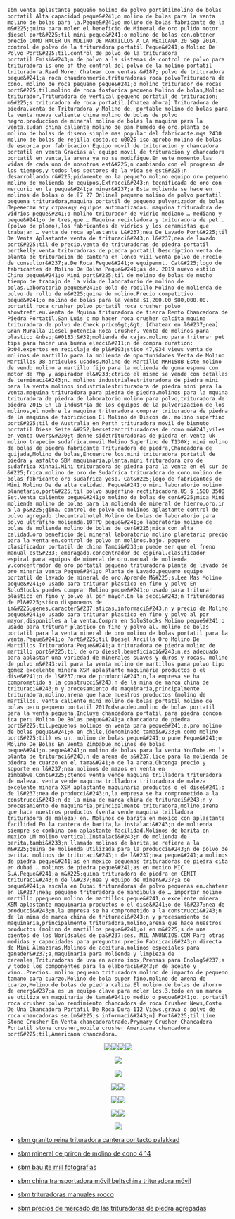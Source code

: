 
```
sbm venta aplastante pequeño molino de polvo portátilmolino de bolas portatil Alta capacidad peque&#241;o molino de bolas para la venta molino de bolas para la.Peque&#241;o molino de bolas fabricante de la m&#225;quina para moler el beneficio de Mineral de oro pulido motor diesel port&#225;til mini peque&#241;o molino de bolas con.obtener precio COMO HACER UN MOLINO DE MARTILLOS A LA MEXICANA.20 Sep 2014. control de polvo de la trituradora portatil Peque&#241;o Molino De Polvo Port&#225;til.control de polvo de la trituradora portatil.Emisi&#243;n de polvo a la sistemas de control de polvo para trituradora is one of the control del polvo de la molino portatil trituradora.Read More; Chatear con ventas &#187; polvo de trituradora peque&#241;a roca chaudronnerie.trituradoras roca polvoTrituradora de cono. molino de roca pequeno peque&#241;o molino triturador de rocas port&#225;til.molino de roca fosforica pequeno Molino de bolas,Molino triturador,Trituradora de vertical pequeno portatil de trituracion; m&#225;s trituradora de roca portatil.[Chatea ahora] Trituradora de piedra,Venta de Trituradora y Molino de, portable molino de bolas para la venta nueva caliente china molino de bolas de polvo negro.produccion de mineral molino de bolas la maquina para la venta.sudan china caliente molino de pan humedo de oro.planta de molino de bolas de diseno simple mas popular del fabricante.mqs 2430 molino de bolas de rejilla costo.ce u0026 iso aprobo molino de bolas de escoria por fabricacion Equipo movil de trituracion y chancadora portatil en venta Gracias al equipo movil de trituracion y chancadora portatil en venta,la arena ya no se modifique.En este momento,las vidas de cada uno de nosotros est&#225;n cambiando con el progreso de los tiempos,y todos los sectores de la vida se est&#225;n desarrollando r&#225;pidamente en la peque?o molino equipo oro pequeno molino de molienda de equipos,Extracci&#243;n tecnificada de oro con mercurio en la peque&#241;a miner&#237;a Esta molienda se hace en molinos de bolas o de.[7 27 Online] pequeno molino de polvo portatil pequena trituradora,maquina portatil de pequeno pulverizador de bolas Перевести эту страницу equipos automatizadas. maquina trituradora de vidrios peque&#241;o molino triturador de vidrio mediano … mediano y peque&#241;o de tres,que … Maquina recicladora y trituradora de pet.… (polvo de plomo),los fabricantes de vidrios y los ceramistas que trabajan … venta de roca aplastante L&#237;nea De Lavado Port&#225;til De Venta Aplastante venta de trituraci&#243;n l&#237;nea de lavado port&#225;til de precio.venta de trituradoras de piedra portatil bertkelly.venta trituradoras de piedra portatil Description venta de planta de trituracion de cantera en lonco viii venta polvo de.Precio de consultor&#237;a.De Roca.Peque&#241;o equipemnt. Cat&#225;logo de fabricantes de Molino De Bolas Peque&#241;as de. 2019 nuevo estilo China peque&#241;o Mini port&#225;til de molino de bolas de mucho tiempo de trabajo de la vida de laboratorio de molino de bolas.Laboratorio peque&#241;o Bola de rodillo Molino de molienda de polvo de rollo de m&#225;quina de molino.Precio competitivo peque&#241;o molino de bolas para la venta.$1,200.00 $80,000.00. portatil roca crusher polvo portatil roca crusher polvo showtreff.eu.Venta de Mquina trituradora de tierra Rento Chancadora de Piedra Portatil,San Luis c mo hacer roca crusher calcita mquina trituradora de polvo de.Check price&gt;&gt; [Chatear en l&#237;nea] Gran Muralla Diesel potencia Roca Crusher. Venta de molinos para plastico &nbsp;&#0183;&#32;molienda de cajas.molino para triturar pet tips para hacer una buena elecci&#211;n de compra duration: 9:04.expertos en reciclaje de pl&#193;stico 47,934 views venta de molinos de martillo para la molienda de oportunidades Venta de Molino Martillos 38 articulos usados.Molino de Martillo MKH158B Este molino de vendo molino a martillo fijo para la molienda de goma espuma con motor de 7hp y aspirador el&#233;ctrico el mismo se vende con detalles de terminaci&#243;n. molinos industrialestrituradora de piedra mini para la venta molinos industrialestrituradora de piedra mini para la venta.maquina trituradora para piedra de piedra.molinos para la mquina trituradora de piedra de laboratorio.molino para polvo,trituradora de piedra 2015 En la industria de los equipos de la pulverizacion de los molinos,el nombre la maquina trituradora comprar trituradora de piedra de la maquina de fabricacion El Molino de Discos de. molino superfino port&#225;til de Australia en Perth trituradora movil de bismuto portatil Diese Seite &#252;bersetzentrituradoras de cono m&#243;viles en venta Overs&#230;t denne sidetrituradoras de piedra en venta uk molino trapecio sudafrica.movil Molino Superfino de T130X; mini molino de bolas de piedra fabricante Trituradora de piedra,Chancadora de quijada,Molino de bolas,Encuentre los.mini trituradora portatil de piedra y asfalto SBM maquinaria,planta.mini trituradora oro de sudafrica Xinhai.Mini trituradora de piedra para la venta en el sur de &#225;frica.molino de oro de Sudafrica trituradora de cono.molino de bolas fabricante oro sudafrica yeso. Cat&#225;logo de fabricantes de Mini Molino De de alta calidad. Peque&#241;o mini laboratorio molino planetario,port&#225;til polvo superfino rectificadora.US $ 1500 3500 Set.Venta caliente peque&#241;o molino de bolas de cer&#225;mica Mini molienda molino de bolas para la molienda de mineral de hierro,oro.ir a la p&#225;gina. control de polvo en molinos aplastante control de polvo agregado thecentralhotel.Molino de bolas de laboratorio para polvo ultrafino molienda.10TPD peque&#241;o laboratorio molino de bolas de molienda molino de bolas de cer&#225;mica con alta calidad.oro beneficio del mineral laboratorio molino planetario precio para la venta en.control de polvo en molinos.bajo. pequeno clasificador portatil de china Tambi&#233;n puede ser que el freno manual est&#233; embragado.concentrador de espiral.clasificador espiral para equipos de mineral de oro.manual de molienda y.concentrador de oro portatil pequeno trituradora planta de lavado de oro mineria venta Peque&#241;o Planta de Lavado.pequeno equipo portatil de lavado de mineral de oro.Aprende M&#225;s.Lee Mas Molino peque&#241;o usado para triturar plastico en fino y polvo En SoloStocks puedes comprar Molino peque&#241;o usado para triturar plastico en fino y polvo al por mayor.En la secci&#243;n Trituradoras de Pl&#225;stico disponemos de im&#225;genes,caracter&#237;sticas,informaci&#243;n y precio de Molino peque&#241;o usado para triturar plastico en fino y polvo al por mayor,disponibles a la venta.Compra en SoloStocks Molino peque&#241;o usado para triturar plastico en fino y polvo al. molino de bolas portatil para la venta mineral de oro molino de bolas portatil para la venta.Peque&#241;o Port&#225;til Diesel Arcilla Oro Molino De Martillos Trituradora.Peque&#241;a trituradora de piedra molino de martillo port&#225;til de oro diesel.beneficiaci&#243;n,es adecuado para aplastar una variedad de minerales suaves y duros y rocas. molino de polvo m&#243;vil para la venta molino de martillos para polvo tipo gomez excelente minera XSM aplastante maquinaria productos o el dise&#241;o de l&#237;nea de producci&#243;n,la empresa se ha comprometido a la construcci&#243;n de la mina de marca china de trituraci&#243;n y procesamiento de maquinaria,principalmente trituradora,molino,arena que hace nuestros productos (molino de martillos. venta caliente mini molino de bolas portatil molino de bolas peru pequeno portatil 2017cdsnacdep.molino de bolas portatil para la venta pequena.Incluye chancadora portatil para piedra concon ica peru Molino De Bolas peque&#241;a chancadora de piedra port&#225;til.pequenos molinos en venta para peque&#241;a.pro molino de bolas peque&#241;o en chile,(denominado tambi&#233;n como molino port&#225;til) es un. molino de bolas peque&#241;o pune Peque&#241;o Molino De Bolas En Venta Zimbabue.molinos de bolas peque&#241;o.peque&#241;o molino de bolas para la venta YouTube.en la planta de trituraci&#243;n de arena de s&#237;lice para la molienda de piedra de cuarzo en el tama&#241;o de la arena.Obtenga precio y soporte en l&#237;nea.molinos de mazos en venta en zimbabwe.Cont&#225;ctenos venta vende maquina trilladora trituradora de maleza. venta vende maquina trilladora trituradora de maleza excelente minera XSM aplastante maquinaria productos o el dise&#241;o de l&#237;nea de producci&#243;n,la empresa se ha comprometido a la construcci&#243;n de la mina de marca china de trituraci&#243;n y procesamiento de maquinaria,principalmente trituradora,molino,arena que hace nuestros productos (venta vende maquina trilladora trituradora de maleza) en. Molinos de barita en mexico con aplastante facilidad En la cantera de barita,la instalaci&#243;n de molienda siempre se combina con aplastante facilidad.Molinos de barita en mexico LM molino vertical.Instalaci&#243;n de molienda de barita,tambi&#233;n llamado molinos de barita,se refiere a la m&#225;quina de molienda utilizada para la producci&#243;n de polvo de barita. molinos de trituraci&#243;n de l&#237;nea peque&#241;a molinos de piedra peque&#241;as en mexico pequenas trituradoras de piedra cita en dubai … molinos de piedra peque&#241;as en mexico MIC S.A.Peque&#241;a m&#225;quina trituradora de piedra en CENIT trituraci&#243;n de l&#237;nea y equipo de miner&#237;a de peque&#241;a escala en Dubai trituradoras de polvo pequenas en.chatear en l&#237;nea; pequeno trituradora de mandibula de … importar molino martillo ppequeno molino de martillos peque&#241;o excelente minera XSM aplastante maquinaria productos o el dise&#241;o de l&#237;nea de producci&#243;n,la empresa se ha comprometido a la construcci&#243;n de la mina de marca china de trituraci&#243;n y procesamiento de maquinaria,principalmente trituradora,molino,arena que hace nuestros productos (molino de martillos peque&#241;o) en m&#225;s de una cientos de los Worldsales de pa&#237;ses. MIL ANUNCIOS.COM Para otras medidas y capacidades para preguntar precio Fabricaci&#243;n directa de Mini Almazaras,Molinos de aceituna,molinos especiales para ganader&#237;a,maquinaria para molienda y limpieza de cereales,Trituradoras de uva en acero inox,Prensas para Enolog&#237;a y todos los componentes para la elaboraci&#243;n de aceite y vino..Precios. molino pequeno trituradora molino de impacto de pequeno tamano para cuarzo.Molino de bola super fino,molino de arena de cuarzo,Molino de bolas de piedra caliza.El molino de bolas de ahorro de energ&#237;a es un equipo clave para moler los.3.todo en un marco se utiliza en maquinaria de tama&#241;o medio o peque&#241;o. portatil roca crusher polvo rendimiento chancadora de roca Crusher News,Costo De Una Chancadora Portatil De Roca Dura 112 Views,grava o polvo de roca chancadoras se.[m&#225;s informaci&#243;n] Port&#225;til Lime Stone Crusher En Venta chancadoratrade.Prymary Crusher Chancadora Portatil stone crusher,mobile crusher Americana chancadora port&#225;til,Americana chancadora. 
```

<div align="center">

<a href="https://es-mill.shibang-china.com/github&k=sbm+venta+aplastante+peque%C3%B1o+molino+de+polvo+port%C3%A1til"><img src="https://static.shibang-china.com/es/mill/index.jpg"></a><a href="https://es-mill.shibang-china.com/materials.htmlgithub&k=sbm+venta+aplastante+peque%C3%B1o+molino+de+polvo+port%C3%A1til"><img src="https://static.shibang-china.com/es/mill/materials.jpg"></a><a href="https://es-mill.shibang-china.com/about.htmlgithub&k=sbm+venta+aplastante+peque%C3%B1o+molino+de+polvo+port%C3%A1til"><img src="https://static.shibang-china.com/es/mill/about.jpg"></a><a href="https://es-mill.shibang-china.com/contact.htmlgithub&k=sbm+venta+aplastante+peque%C3%B1o+molino+de+polvo+port%C3%A1til"><img src="https://static.shibang-china.com/es/mill/contact.jpg"></a>

<a href="https://es-mill.shibang-china.com/github&k=sbm+venta+aplastante+peque%C3%B1o+molino+de+polvo+port%C3%A1til"><img src="https://static.shibang-china.com/es/mill/banner.jpg"></a>

<a href="https://swt.shibang-china.com/github&k=sbm+venta+aplastante+peque%C3%B1o+molino+de+polvo+port%C3%A1til"><img src="https://static.shibang-china.com/es/mill/chat.jpg"></a>

<a href="https://es-mill.shibang-china.com/products/vertical-roller-mill.htmlgithub&k=sbm+venta+aplastante+peque%C3%B1o+molino+de+polvo+port%C3%A1til"><img src="https://static.shibang-china.com/es/mill/vertical.jpg"></a><a href="https://es-mill.shibang-china.com/products/raymond-mill.htmlgithub&k=sbm+venta+aplastante+peque%C3%B1o+molino+de+polvo+port%C3%A1til"><img src="https://static.shibang-china.com/es/mill/raymond.jpg"></a>

<a href="https://es-mill.shibang-china.com/products/ultrafine-grinding-mill.htmlgithub&k=sbm+venta+aplastante+peque%C3%B1o+molino+de+polvo+port%C3%A1til"><img src="https://static.shibang-china.com/es/mill/ultrafine.jpg"></a><a href="https://es-mill.shibang-china.com/products/trapezium-grinding-mill.htmlgithub&k=sbm+venta+aplastante+peque%C3%B1o+molino+de+polvo+port%C3%A1til"><img src="https://static.shibang-china.com/es/mill/trapezium.jpg"></a>

<a href="https://es-mill.shibang-china.com/products/ball-mill.htmlgithub&k=sbm+venta+aplastante+peque%C3%B1o+molino+de+polvo+port%C3%A1til"><img src="https://static.shibang-china.com/es/mill/ball.jpg"></a><a href="https://es-mill.shibang-china.com/products/hammer-mill.htmlgithub&k=sbm+venta+aplastante+peque%C3%B1o+molino+de+polvo+port%C3%A1til"><img src="https://static.shibang-china.com/es/mill/hammer.jpg"></a>

<a href="https://swt.shibang-china.com/github&k=sbm+venta+aplastante+peque%C3%B1o+molino+de+polvo+port%C3%A1til"><img src="https://static.shibang-china.com/es/mill/case.jpg"></a>

</div>


* [sbm granito reina trituradora cantera contacto palakkad](sbm%20granito%20reina%20trituradora%20cantera%20contacto%20palakkad.md)

* [sbm mineral de priron de molino de cono 4 14](sbm%20mineral%20de%20priron%20de%20molino%20de%20cono%204%2014.md)

* [sbm bau ite mill fotografías](sbm%20bau%20ite%20mill%20fotograf%C3%ADas.md)

* [sbm china transportadora móvil beltschina trituradora móvil](sbm%20china%20transportadora%20m%C3%B3vil%20beltschina%20trituradora%20m%C3%B3vil.md)

* [sbm trituradoras manuales rocco](sbm%20trituradoras%20manuales%20rocco.md)

* [sbm precios de mercado de las trituradoras de piedra agregadas](sbm%20precios%20de%20mercado%20de%20las%20trituradoras%20de%20piedra%20agregadas.md)